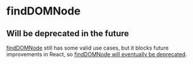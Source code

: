 # findDOMNode

## Will be deprecated in the future

[findDOMNode](https://facebook.github.io/react/docs/top-level-api.html#reactdom.finddomnode) still has some valid use cases, but it blocks future improvements in React, so [findDOMNode will eventually be deprecated](https://github.com/yannickcr/eslint-plugin-react/issues/678).